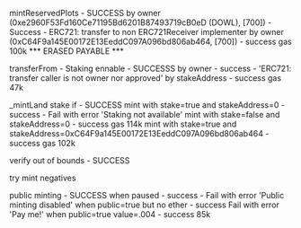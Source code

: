 

mintReservedPlots - SUCCESS
    by owner (0xe2960F53Fd160Ce71195Bd6201B87493719cB0eD (DOWL), [700]) - Success - ERC721: transfer to non ERC721Receiver implementer
    by owner (0xC64F9a145E00172E13EeddC097A096bd806ab464, [700]) - success gas 100k
    *** ERASED PAYABLE ***

transferFrom - Staking ennable - SUCCESSS
    by owner - success - 'ERC721: transfer caller is not owner nor approved'
    by stakeAddress - success gas 47k

_mintLand stake if - SUCCESS
    mint with stake=true and stakeAddress=0 - success - Fail with error 'Staking not available'
    mint with stake=false and stakeAddress=0 - success gas 114k
    mint with stake=true and stakeAddress=0xC64F9a145E00172E13EeddC097A096bd806ab464 - success gas 102k

verify out of bounds - SUCCESS

try mint negatives 

public minting - SUCCESS
    when paused - success - Fail with error 'Public minting disabled'
    when public=true but no ether - success Fail with error 'Pay me!'
    when public=true value=.004 - success 85k